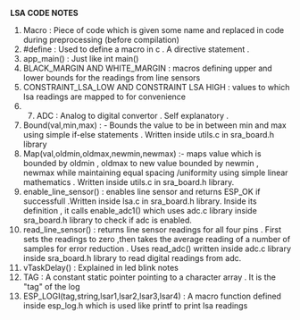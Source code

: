 **LSA CODE NOTES**

1. Macro :  Piece of code which is given some name and replaced in code during preprocessing (before compilation)
2. #define : Used to define a macro in c . A directive statement .
3. app_main() : Just like int main()
4. BLACK_MARGIN AND WHITE_MARGIN : macros defining upper and lower bounds for the readings from line sensors
5. CONSTRAINT_LSA_LOW AND CONSTRAINT LSA HIGH : values to which lsa readings are mapped to for convenience 
6. 7. ADC : Analog to digital convertor . Self explanatory .
7. Bound(val,min,max) : - Bounds the value to be in between min and max using simple if-else statements . Written inside utils.c in sra_board.h library 
8. Map(val,oldmin,oldmax,newmin,newmax) :- maps value which is bounded by oldmin , oldmax to new value bounded by newmin , newmax 
while maintaining equal spacing /uniformity using simple linear mathematics . Written inside utils.c in sra_board.h library.
9. enable_line_sensor() : enables line sensor and returns ESP_OK if successfull .Written inside lsa.c in sra_board.h library. Inside its definition , 
it calls enable_adc1() which uses adc.c library inside sra_board.h library to check if adc is enabled. 
10. read_line_sensor() : returns line sensor readings for all four pins . First sets the readings to zero ,then takes the average reading of a number of
samples for error reduction . Uses read_adc() written inside adc.c library inside sra_board.h library to read digital readings from adc.
11. vTaskDelay() : Explained in led blink notes
12. TAG : A constant static pointer pointing to a character array . It is the "tag" of the log
13. ESP_LOGI(tag,string,lsar1,lsar2,lsar3,lsar4) : A macro function defined inside esp_log.h which is used like printf to print lsa readings 
